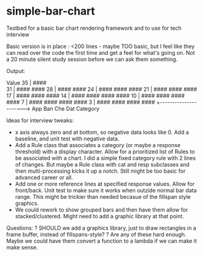 # simple-bar-chart
Testbed for a basic bar chart rendering framework and to use for tech interview

Basic version is in place : <200 lines - maybe TOO basic, but I feel like they can read over the code the first time and get a feel for what's going on.  Not a 20 minute silent study session before we can ask them something.

Output:

 Value
  35 |       ####            
  31 |       ####        ####
  28 |       ####        ####
  24 | ####  ####        ####
  21 | ####  ####        ####
  17 | ####  ####        ####
  14 | ####  ####  ####  ####
  10 | ####  ####  ####  ####
   7 | ####  ####  ####  ####
   3 | ####  ####  ####  ####
     +---------------------->
       App   Ban   Che   Dat 
        Category

Ideas for interview tweaks:
- x axis always zero and at bottom, so negative data looks like 0.  Add a baseline, and unit test with negative data.
- Add a Rule class that associates a category (or maybe a response threshold) with a display character.  Allow for a prioritized list of Rules to be associated with a chart.  I did a simple fixed category rule with 2 lines of changes.  But maybe a Rule class with cat and resp subclasses and then multi-processing kicks it up a notch.  Still might be too basic for advanced career or all.
- Add one or more reference lines at specified response values.  Allow for front/back.  Unit test to make sure it works when outzide normal bar data range.  This might be trickier than needed becasue of the fillspan style graphics.
- We could rework to show grouped bars and then have them allow for stacked/clustered.  Might need to add a graphic library at that point.

Questions: 
 ? SHOULD we add a graphics library, just to draw rectangles in a frame buffer, instead of fillspans-style?
 ? Are any of these hard enough.  Maybe we could have them convert a function to a lambda if we can make it make sense.  
